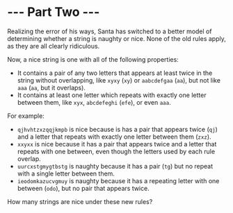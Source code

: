 # --- Part Two ---

Realizing the error of his ways, Santa has switched to a better model of determining whether a string is naughty or nice. None of the old rules apply, as they are all clearly ridiculous.

Now, a nice string is one with all of the following properties:

-   It contains a pair of any two letters that appears at least twice in the string without overlapping, like `xyxy` (`xy`) or `aabcdefgaa` (`aa`), but not like `aaa` (`aa`, but it overlaps).
-   It contains at least one letter which repeats with exactly one letter between them, like `xyx`, `abcdefeghi` (`efe`), or even `aaa`.

For example:

-   `qjhvhtzxzqqjkmpb` is nice because is has a pair that appears twice (`qj`) and a letter that repeats with exactly one letter between them (`zxz`).
-   `xxyxx` is nice because it has a pair that appears twice and a letter that repeats with one between, even though the letters used by each rule overlap.
-   `uurcxstgmygtbstg` is naughty because it has a pair (`tg`) but no repeat with a single letter between them.
-   `ieodomkazucvgmuy` is naughty because it has a repeating letter with one between (`odo`), but no pair that appears twice.

How many strings are nice under these new rules?
